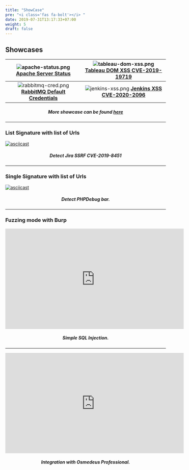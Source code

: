 ```yaml
---
title: "ShowCase"
pre: "<i class='fas fa-bolt'></i> "
date: 2019-07-31T13:17:33+07:00
weight: 5
draft: false
---
```



## Showcases

|  ![apache-status.png](https://github.com/jaeles-project/jaeles-plugins/blob/master/imgs/apache-status.png?raw=true) [**Apache Server Status**](https://youtu.be/nkBcIvzi3H4)  |  ![tableau-dom-xss.png](https://github.com/jaeles-project/jaeles-plugins/blob/master/imgs/tableau-dom-xss.png?raw=true) [**Tableau DOM XSS CVE-2019-19719**](https://youtu.be/EG7Qmt8kt58) |
|:----------:|:-------------:|
| ![rabbitmq-cred.png](https://github.com/jaeles-project/jaeles-plugins/blob/master/imgs/rabbitmq-cred.png?raw=true) [**RabbitMQ Default Credentials**](https://youtu.be/ed4n1sCNu3s) | ![jenkins-xss.png](https://github.com/jaeles-project/jaeles-plugins/blob/master/imgs/jenkins-xss.png?raw=true) [**Jenkins XSS CVE-2020-2096**](https://youtu.be/JfihhEOEWSE) |

<h5 align='center'> More showcase can be found <a href="https://www.youtube.com/playlist?list=PLqpLl_iGMLnCBBC-TQZVxQAoFXWjTlGoV">here</a></h5>


***

### List Signature with list of Urls 
[![asciicast](https://asciinema.org/a/281205.svg)](https://asciinema.org/a/281205)
<h5 align="center"> Detect Jira SSRF CVE-2019-8451 </h5>

***

### Single Signature with list of Urls
[![asciicast](https://asciinema.org/a/280274.svg)](https://asciinema.org/a/280274)

<h5 align="center"> Detect PHPDebug bar. </h5>

***

### Fuzzing mode with Burp

<p align="center">
<iframe width="560" height="315" src="https://www.youtube.com/embed/Ij6SPy-6tro" frameborder="0" allow="accelerometer; autoplay; encrypted-media; gyroscope; picture-in-picture" allowfullscreen></iframe>
</p>
<h5 align="center">Simple SQL Injection.</h5>

<hr />

<p align="center">
<iframe width="560" height="315" src="https://www.youtube.com/embed/p5bpQIlgHDA" frameborder="0" allow="accelerometer; autoplay; encrypted-media; gyroscope; picture-in-picture" allowfullscreen></iframe>
</p>
<h5 align="center">Integration with Osmedeus Professional.</h5>
